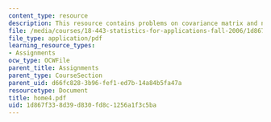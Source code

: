 ```yaml
---
content_type: resource
description: This resource contains problems on covariance matrix and normal distribution.
file: /media/courses/18-443-statistics-for-applications-fall-2006/1d867f338d39d830fd8c1256a1f3c5ba_home4.pdf
file_type: application/pdf
learning_resource_types:
- Assignments
ocw_type: OCWFile
parent_title: Assignments
parent_type: CourseSection
parent_uid: d66fc828-3b96-fef1-ed7b-14a84b5fa47a
resourcetype: Document
title: home4.pdf
uid: 1d867f33-8d39-d830-fd8c-1256a1f3c5ba
---
```

